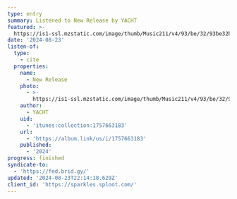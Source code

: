 ```yaml
---
type: entry
summary: Listened to New Release by YACHT
featured: >-
  https://is1-ssl.mzstatic.com/image/thumb/Music211/v4/93/be/32/93be32b1-bb63-6ba5-aee1-a70a9fae1cd1/artwork.jpg/100x100bb.jpg
date: '2024-08-23'
listen-of:
  type:
    - cite
  properties:
    name:
      - New Release
    photo:
      - >-
        https://is1-ssl.mzstatic.com/image/thumb/Music211/v4/93/be/32/93be32b1-bb63-6ba5-aee1-a70a9fae1cd1/artwork.jpg/100x100bb.jpg
    author:
      - YACHT
    uid:
      - 'itunes:collection:1757663183'
    url:
      - 'https://album.link/us/i/1757663183'
    published:
      - '2024'
progress: finished
syndicate-to:
  - 'https://fed.brid.gy/'
updated: '2024-08-23T22:14:18.629Z'
client_id: 'https://sparkles.sploot.com/'
---
```


